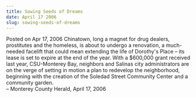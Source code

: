 ```yaml
---
title: Sowing Seeds of Dreams
date: April 17 2006
slug: sowing-seeds-of-dreams
---
```


 



<span class="date">Posted on Apr 17, 2006    </span>
Chinatown, long a magnet for drug dealers, prostitutes and the
homeless, is about to undergo a renovation, a much-needed facelift
that could mean extending the life of Dorothy&apos;s Place &#x2013; its lease
is set to expire at the end of the year. With a $600,000 grant
received last year, CSU-Monterey Bay, neighbors and Salinas city
administrators are on the verge of setting in motion a plan to
redevelop the neighborhood, beginning with the creation of the
Soledad Street Community Center and a community garden.<br>
&#x2013; Monterey County Herald, April 17, 2006<br/></br>




```
